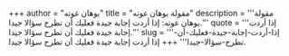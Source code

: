 +++
author = "يوهان غوته"
title = "مقولة يوهان غوته"
description = '''مقولة يوهان غوته: إذا أردت إجابة جيدة فعليك أن تطرح سؤالا جيدا.'''
quote = '''إذا أردت إجابة جيدة فعليك أن تطرح سؤالا جيدا.'''
slug = '''إذا-أردت-إجابة-جيدة-فعليك-أن-تطرح-سؤالا-جيدا'''
+++
إذا أردت إجابة جيدة فعليك أن تطرح سؤالا جيدا.
